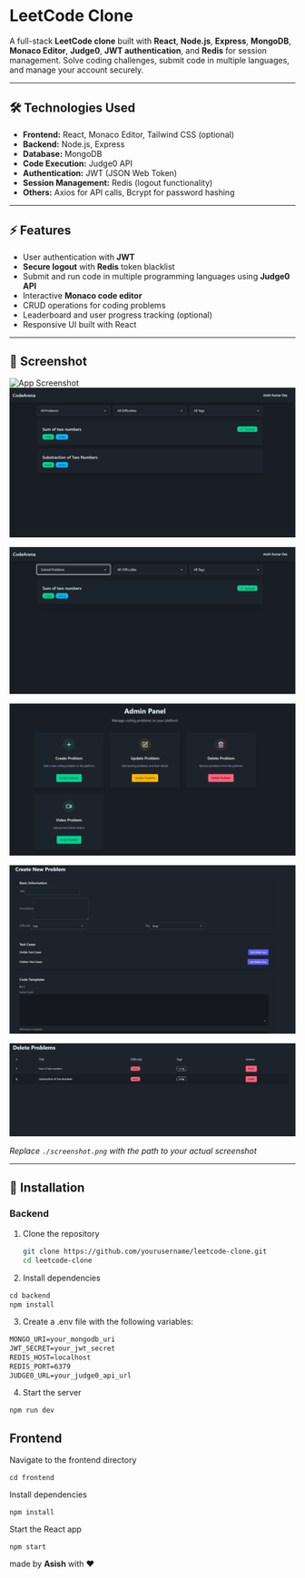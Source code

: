 # LeetCode Clone

A full-stack **LeetCode clone** built with **React**, **Node.js**, **Express**, **MongoDB**, **Monaco Editor**, **Judge0**, **JWT authentication**, and **Redis** for session management. Solve coding challenges, submit code in multiple languages, and manage your account securely.

---

## 🛠 Technologies Used

- **Frontend:** React, Monaco Editor, Tailwind CSS (optional)
- **Backend:** Node.js, Express
- **Database:** MongoDB
- **Code Execution:** Judge0 API
- **Authentication:** JWT (JSON Web Token)
- **Session Management:** Redis (logout functionality)
- **Others:** Axios for API calls, Bcrypt for password hashing

---

## ⚡ Features

- User authentication with **JWT**  
- **Secure logout** with **Redis** token blacklist  
- Submit and run code in multiple programming languages using **Judge0 API**  
- Interactive **Monaco code editor**  
- CRUD operations for coding problems  
- Leaderboard and user progress tracking (optional)  
- Responsive UI built with React  

---

## 📸 Screenshot

![App Screenshot](./screenshot.png)  
![App Screenshot](https://raw.githubusercontent.com/Asishkdas545/CodeArena-2.0/main/public/Screenshot1.png)

![App Screenshot](https://raw.githubusercontent.com/Asishkdas545/CodeArena-2.0/main/public/Screenshot2.png)

![App Screenshot](https://raw.githubusercontent.com/Asishkdas545/CodeArena-2.0/main/public/Screenshot3.png)

![App Screenshot](https://raw.githubusercontent.com/Asishkdas545/CodeArena-2.0/main/public/Screenshot4.png)

![App Screenshot](https://raw.githubusercontent.com/Asishkdas545/CodeArena-2.0/main/public/Screenshot5.png)


*Replace `./screenshot.png` with the path to your actual screenshot*

---

## 🚀 Installation

### Backend
1. Clone the repository
   ```bash
   git clone https://github.com/yourusername/leetcode-clone.git
   cd leetcode-clone
   ```

2. Install dependencies
```
cd backend
npm install
```

3. Create a .env file with the following variables:
```
MONGO_URI=your_mongodb_uri
JWT_SECRET=your_jwt_secret
REDIS_HOST=localhost
REDIS_PORT=6379
JUDGE0_URL=your_judge0_api_url

```

4. Start the server
```
npm run dev
```

## Frontend

Navigate to the frontend directory
```
cd frontend
```

Install dependencies
```
npm install
```

Start the React app
```
npm start
```

made by **Asish** with ❤️ 


